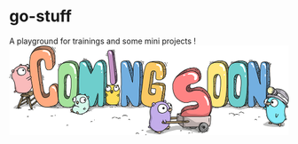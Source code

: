 # go-stuff


A playground for trainings and some mini projects ! 
![pic](https://github.com/hawwwdi/Goxam/blob/master/assets/cs.png)
